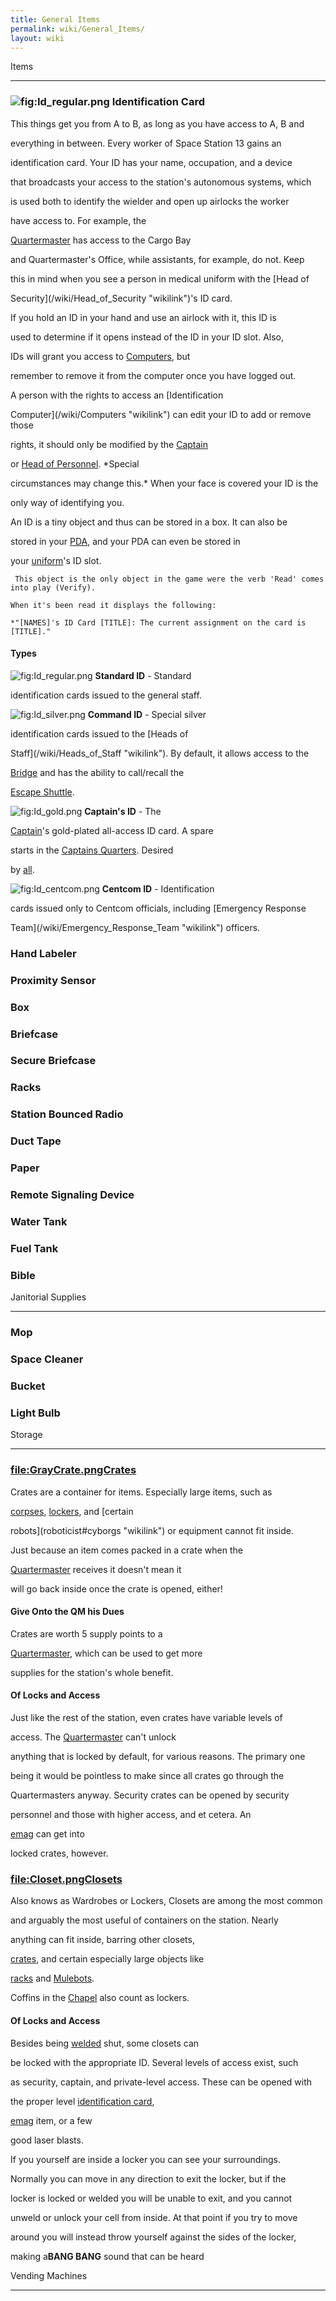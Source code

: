 ```yaml
---
title: General Items
permalink: wiki/General_Items/
layout: wiki
---
```


<div class='smallpic'>
Items
-----

### ![](Id_regular.png "fig:Id_regular.png") Identification Card

This things get you from A to B, as long as you have access to A, B and
everything in between. Every worker of Space Station 13 gains an
identification card. Your ID has your name, occupation, and a device
that broadcasts your access to the station's autonomous systems, which
is used both to identify the wielder and open up airlocks the worker
have access to. For example, the
[Quartermaster](/wiki/Quartermaster "wikilink") has access to the Cargo Bay
and Quartermaster's Office, while assistants, for example, do not. Keep
this in mind when you see a person in medical uniform with the [Head of
Security](/wiki/Head_of_Security "wikilink")'s ID card.

If you hold an ID in your hand and use an airlock with it, this ID is
used to determine if it opens instead of the ID in your ID slot. Also,
IDs will grant you access to [Computers](/wiki/Computers "wikilink"), but
remember to remove it from the computer once you have logged out.

A person with the rights to access an [Identification
Computer](/wiki/Computers "wikilink") can edit your ID to add or remove those
rights, it should only be modified by the [Captain](/wiki/Captain "wikilink")
or [Head of Personnel](/wiki/Head_of_Personnel "wikilink"). *Special
circumstances may change this.* When your face is covered your ID is the
only way of identifying you.

An ID is a tiny object and thus can be stored in a box. It can also be
stored in your [PDA](/wiki/PDA "wikilink"), and your PDA can even be stored in
your [uniform](/wiki/Clothing_and_Internals#Jumpsuits "wikilink")'s ID slot.

     This object is the only object in the game were the verb 'Read' comes into play (Verify).
    When it's been read it displays the following: 
    *"[NAMES]'s ID Card [TITLE]: The current assignment on the card is [TITLE]."

#### Types

![](Id_regular.png "fig:Id_regular.png") **Standard ID** - Standard
identification cards issued to the general staff.

![](Id_silver.png "fig:Id_silver.png") **Command ID** - Special silver
identification cards issued to the [Heads of
Staff](/wiki/Heads_of_Staff "wikilink"). By default, it allows access to the
[Bridge](/wiki/Bridge "wikilink") and has the ability to call/recall the
[Escape Shuttle](/wiki/Escape_Shuttle "wikilink").

![](Id_gold.png "fig:Id_gold.png") **Captain's ID** - The
[Captain](/wiki/Captain "wikilink")'s gold-plated all-access ID card. A spare
starts in the [Captains Quarters](/wiki/Captains_Quarters "wikilink"). Desired
by [all](traitor "wikilink").

![](Id_centcom.png "fig:Id_centcom.png") **Centcom ID** - Identification
cards issued only to Centcom officials, including [Emergency Response
Team](/wiki/Emergency_Response_Team "wikilink") officers.

### Hand Labeler

### Proximity Sensor

### Box

### Briefcase

### Secure Briefcase

### Racks

### Station Bounced Radio

### Duct Tape

### Paper

### Remote Signaling Device

### Water Tank

### Fuel Tank

### Bible

Janitorial Supplies
-------------------

### Mop

### Space Cleaner

### Bucket

### Light Bulb

Storage
-------

### [file:GrayCrate.pngCrates](file:GrayCrate.png "wikilink")

Crates are a container for items. Especially large items, such as
[corpses](crew "wikilink"), [lockers](locker "wikilink"), and [certain
robots](roboticist#cyborgs "wikilink") or equipment cannot fit inside.
Just because an item comes packed in a crate when the
[Quartermaster](/wiki/Quartermaster "wikilink") receives it doesn't mean it
will go back inside once the crate is opened, either!

#### Give Onto the QM his Dues

Crates are worth 5 supply points to a
[Quartermaster](/wiki/Quartermaster "wikilink"), which can be used to get more
supplies for the station's whole benefit.

#### Of Locks and Access

Just like the rest of the station, even crates have variable levels of
access. The [Quartermaster](/wiki/Quartermaster "wikilink") can't unlock
anything that is locked by default, for various reasons. The primary one
being it would be pointless to make since all crates go through the
Quartermasters anyway. Security crates can be opened by security
personnel and those with higher access, and et cetera. An
[emag](/wiki/Syndicate_Items#Electromagnetic_Card "wikilink") can get into
locked crates, however.

### [file:Closet.pngClosets](file:Closet.png "wikilink")

Also knows as Wardrobes or Lockers, Closets are among the most common
and arguably the most useful of containers on the station. Nearly
anything can fit inside, barring other closets,
[crates](crates "wikilink"), and certain especially large objects like
[racks](racks "wikilink") and [Mulebots](/wiki/Quartermaster "wikilink").
Coffins in the [Chapel](/wiki/Chapel "wikilink") also count as lockers.

#### Of Locks and Access

Besides being [welded](welding_Tool "wikilink") shut, some closets can
be locked with the appropriate ID. Several levels of access exist, such
as security, captain, and private-level access. These can be opened with
the proper level [identification card](identification_card "wikilink"),
[emag](/wiki/Syndicate_Items#Electromagnetic_Card "wikilink") item, or a few
good laser blasts.

If you yourself are inside a locker you can see your surroundings.
Normally you can move in any direction to exit the locker, but if the
locker is locked or welded you will be unable to exit, and you cannot
unweld or unlock your cell from inside. At that point if you try to move
around you will instead throw yourself against the sides of the locker,
making a**BANG BANG** sound that can be heard

Vending Machines
----------------

</div>
